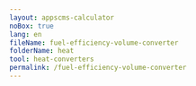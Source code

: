 ```yaml
---
layout: appscms-calculator
noBox: true
lang: en
fileName: fuel-efficiency-volume-converter
folderName: heat
tool: heat-converters
permalink: /fuel-efficiency-volume-converter
---
```


